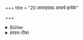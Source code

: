 +++
title = "20 उपसङ्ग्राह्य आचार्य इत्येके"

+++

<details><summary>Bühler</summary>

20. But some declare that he ought to embrace the (feet of his) teacher (at every occasion instead of saluting him).
</details>

<details><summary>हरदत्त-टीका</summary>

## सूत्रम्
उपसंग्राह्य आचार्य इत्येके ॥२०॥  
## टिप्पनी
अभिवादनप्रसङ्गे सदैव उपसंग्राह्य आचार्य इत्येके मन्यन्ते ॥ २० ॥
</details>
